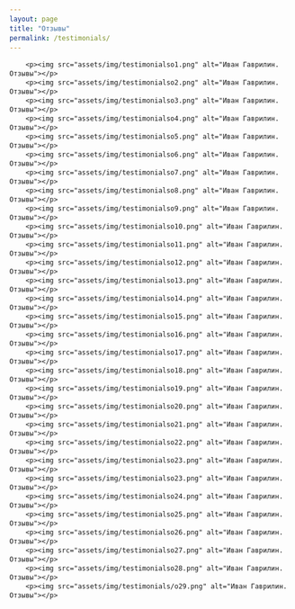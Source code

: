 ```yaml
---
layout: page
title: "Отзывы"
permalink: /testimonials/
---
```


        <p><img src="assets/img/testimonialso1.png" alt="Иван Гаврилин. Отзывы"></p>
        <p><img src="assets/img/testimonialso2.png" alt="Иван Гаврилин. Отзывы"></p>
        <p><img src="assets/img/testimonialso3.png" alt="Иван Гаврилин. Отзывы"></p>
        <p><img src="assets/img/testimonialso4.png" alt="Иван Гаврилин. Отзывы"></p>
        <p><img src="assets/img/testimonialso5.png" alt="Иван Гаврилин. Отзывы"></p>
        <p><img src="assets/img/testimonialso6.png" alt="Иван Гаврилин. Отзывы"></p>
        <p><img src="assets/img/testimonialso7.png" alt="Иван Гаврилин. Отзывы"></p>
        <p><img src="assets/img/testimonialso8.png" alt="Иван Гаврилин. Отзывы"></p>
        <p><img src="assets/img/testimonialso9.png" alt="Иван Гаврилин. Отзывы"></p>
        <p><img src="assets/img/testimonialso10.png" alt="Иван Гаврилин. Отзывы"></p>
        <p><img src="assets/img/testimonialso11.png" alt="Иван Гаврилин. Отзывы"></p>
        <p><img src="assets/img/testimonialso12.png" alt="Иван Гаврилин. Отзывы"></p>
        <p><img src="assets/img/testimonialso13.png" alt="Иван Гаврилин. Отзывы"></p>
        <p><img src="assets/img/testimonialso14.png" alt="Иван Гаврилин. Отзывы"></p>
        <p><img src="assets/img/testimonialso15.png" alt="Иван Гаврилин. Отзывы"></p>
        <p><img src="assets/img/testimonialso16.png" alt="Иван Гаврилин. Отзывы"></p>
        <p><img src="assets/img/testimonialso17.png" alt="Иван Гаврилин. Отзывы"></p>
        <p><img src="assets/img/testimonialso18.png" alt="Иван Гаврилин. Отзывы"></p>
        <p><img src="assets/img/testimonialso19.png" alt="Иван Гаврилин. Отзывы"></p>
        <p><img src="assets/img/testimonialso20.png" alt="Иван Гаврилин. Отзывы"></p>
        <p><img src="assets/img/testimonialso21.png" alt="Иван Гаврилин. Отзывы"></p>
        <p><img src="assets/img/testimonialso22.png" alt="Иван Гаврилин. Отзывы"></p>
        <p><img src="assets/img/testimonialso23.png" alt="Иван Гаврилин. Отзывы"></p>
        <p><img src="assets/img/testimonialso23.png" alt="Иван Гаврилин. Отзывы"></p>
        <p><img src="assets/img/testimonialso24.png" alt="Иван Гаврилин. Отзывы"></p>
        <p><img src="assets/img/testimonialso25.png" alt="Иван Гаврилин. Отзывы"></p>
        <p><img src="assets/img/testimonialso26.png" alt="Иван Гаврилин. Отзывы"></p>
        <p><img src="assets/img/testimonialso27.png" alt="Иван Гаврилин. Отзывы"></p>
        <p><img src="assets/img/testimonialso28.png" alt="Иван Гаврилин. Отзывы"></p>
        <p><img src="assets/img/testimonials/o29.png" alt="Иван Гаврилин. Отзывы"></p>
